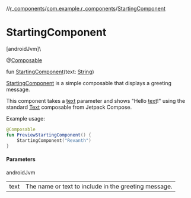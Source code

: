 //[r_components](../../index.md)/[com.example.r_components](index.md)/[StartingComponent](-starting-component.md)

# StartingComponent

[androidJvm]\

@[Composable](https://developer.android.com/reference/kotlin/androidx/compose/runtime/Composable.html)

fun [StartingComponent](-starting-component.md)(text: [String](https://kotlinlang.org/api/core/kotlin-stdlib/kotlin/-string/index.html))

[StartingComponent](-starting-component.md) is a simple composable that displays a greeting message.

This component takes a [text](-starting-component.md) parameter and shows &quot;Hello [text](-starting-component.md)!&quot; using the standard [Text](https://developer.android.com/reference/kotlin/androidx/compose/material3/package-summary.html) composable from Jetpack Compose.

Example usage:

```kotlin
@Composable
fun PreviewStartingComponent() {
    StartingComponent("Revanth")
}
```

#### Parameters

androidJvm

| | |
|---|---|
| text | The name or text to include in the greeting message. |